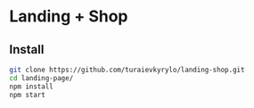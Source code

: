 # Landing + Shop

## Install

```bash
git clone https://github.com/turaievkyrylo/landing-shop.git
cd landing-page/
npm install
npm start
```
